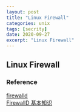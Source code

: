 ```yaml
---
layout: post
title: "Linux Firewall"
categories: unix
tags: [secrity]
date: 2020-09-27
excerpt: "Linux Firewall"
---
```


## Linux Firewall


### Reference
[firewalld](https://firewalld.org/)  
[FirewallD 基本知识](https://www.fujieace.com/linux/firewalld-tutorial.html)  
